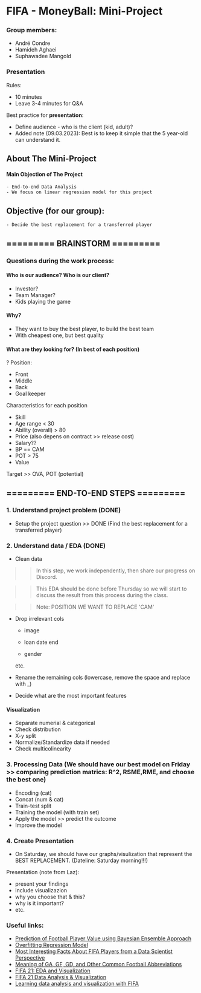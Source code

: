 # FIFA - MoneyBall: Mini-Project
### Group members:
- André Condre
- Hamideh Aghaei
- Suphawadee Mangold

### Presentation
Rules:
- 10 minutes
- Leave 3-4 minutes for Q&A

Best practice for **presentation**:
- Define audience - who is the client (kid, adult)?
- Added note (09.03.2023): Best is to keep it simple that the 5 year-old can understand it.

## About The Mini-Project
#### Main Objection of The Project
    - End-to-end Data Analysis
    - We focus on linear regression model for this project

## Objective (for our group):
    - Decide the best replacement for a transferred player

## ========= BRAINSTORM ========= 

### Questions during the work process:
#### Who is our audience? Who is our client?
- Investor? 
- Team Manager?
- Kids playing the game

#### Why? 
- They want to buy the best player, to build the best team
- With cheapest one, but best quality

#### What are they looking for? (In best of each position)
    
? Position:
- Front
- Middle
- Back
- Goal keeper
    
Characteristics for each position    
- Skill 
- Age range < 30
- Ability (overall) > 80 
- Price (also depens on contract >> release cost)
- Salary??
- BP == CAM
- POT > 75
- Value

Target >> OVA, POT (potential)

## ========= END-TO-END STEPS ========= 
### 1. Understand project problem (DONE)
- Setup the project question >> DONE (Find the best replacement for a transferred player)
### 2. Understand data / EDA (DONE)
- Clean data 
>> In this step, we work independently, then share our progress on Discord. 

>> This EDA should be done before Thursday so we will start to discuss the result from this process during the class.


>> Note: POSITION WE WANT TO REPLACE 'CAM'

- Drop irrelevant cols

    - image 

    - loan date end

    - gender

    etc. 

- Rename the remaining cols (lowercase, remove the space and replace with _)

- Decide what are the most important features


       
#### Visualization
- Separate numerial & categorical
- Check distribution
- X-y split
- Normalize/Standardize data if needed 
- Check multicolinearity 

### 3. Processing Data (We should have our best model on Friday >> comparing prediction matrics: R^2, RSME,RME, and choose the best one)
- Encoding (cat)
- Concat (num & cat)
- Train-test split
- Training the model (with train set)
- Apply the model >> predict the outcome
- Improve the model 

### 4. Create Presentation 
- On Saturday, we should have our graphs/visulization that represent the BEST REPLACEMENT. (Dateline: Saturday morning!!!)

Presentation (note from Laz):
- present your findings
- include visualizazion
- why you choose that & this?
- why is it important?
- etc.



### Useful links:
- [Prediction of Football Player Value using Bayesian Ensemble
Approach](https://arxiv.org/pdf/2206.13246.pdf)
- [Overfitting Regression Model](https://statisticsbyjim.com/regression/interpret-adjusted-r-squared-predicted-r-squared-regression/)
- [Most Interesting Facts About FIFA Players from a Data Scientist Perspective](https://medium.com/data-storytelling/most-interesting-facts-about-fifa-players-from-a-data-scientist-perspective-1e16f2cb33c4)
- [Meaning of GA, GF, GD, and Other Common Football Abbreviations](https://howtheyplay.com/team-sports/abbrev-GA-GF-GS-GD-MP-Caps-meaning-soccer)
- [FIFA 21: EDA and Visualization](https://www.kaggle.com/code/paramarthasengupta/fifa-21-eda-and-visualization/notebook)
- [FIFA 21 Data Analysis & Visualization](https://www.kaggle.com/code/ekrembayar/fifa-21-data-analysis-visualization/notebook)
- [Learning data analysis and visualization with FIFA](https://www.kaggle.com/code/loulouashley/learning-data-analysis-and-visualization-with-fifa/notebook)

